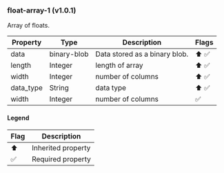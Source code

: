 ### float-array-1 (v1.0.1)
Array of floats.

| Property | Type | Description | Flags |
|---|---|---|---|
| data | binary-blob | Data stored as a binary blob. | ⬆️ ✅ |
| length | Integer | length of array | ⬆️ ✅ |
| width | Integer | number of columns | ⬆️ ✅ |
| data_type | String | data type | ⬆️ ✅ |
| width | Integer | number of columns | ✅ |


#### Legend

| Flag | Description |
| --- | --- |
| ⬆️ | Inherited property |
| ✅ | Required property |

